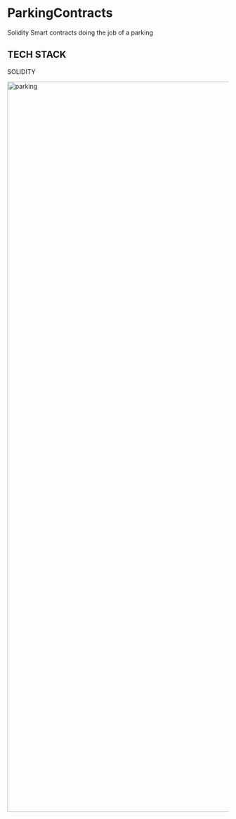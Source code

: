 # ParkingContracts
Solidity Smart contracts doing the job of a parking

## TECH STACK
SOLIDITY

<img width="1658" alt="parking" src="https://user-images.githubusercontent.com/87498224/172638956-57b618ed-2458-46ee-9e9b-7ad41e4b2c97.png">
